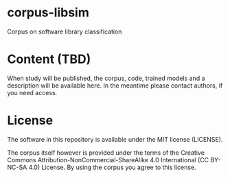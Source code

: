 # corpus-libsim
Corpus on software library classification

# Content (TBD)

When study will be published, the corpus, code, trained models and a description will be available here.
In the meantime please contact authors, if you need access.

# License

The software in this repository is available under the MIT license (LICENSE).

The corpus itself however is provided under the terms of the Creative Commons Attribution-NonCommercial-ShareAlike 4.0 International (CC BY-NC-SA 4.0) License. By using the corpus you agree to this license.